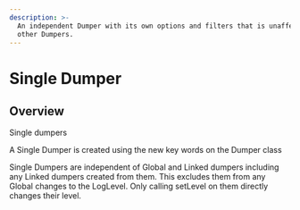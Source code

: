```yaml
---
description: >-
  An independent Dumper with its own options and filters that is unaffected by
  other Dumpers.
---
```


# Single Dumper

## Overview

Single dumpers

A Single Dumper is created using the new key words on the Dumper class

Single Dumpers are independent of Global and Linked dumpers including any Linked dumpers created from them. This excludes them from any Global changes to the LogLevel. Only calling setLevel on them directly changes their level.
